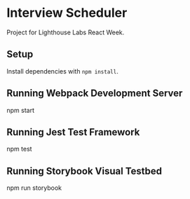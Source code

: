 # Interview Scheduler
Project for Lighthouse Labs React Week. 

## Setup

Install dependencies with `npm install`.

## Running Webpack Development Server

npm start

## Running Jest Test Framework

npm test


## Running Storybook Visual Testbed

npm run storybook

